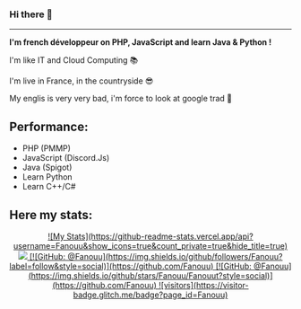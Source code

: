 ### Hi there 👋
---
**I'm french développeur on PHP, JavaScript and learn Java & Python !**

I'm like IT and Cloud Computing 📚

I'm live in France, in the countryside 😎

My englis is very very bad, i'm force to look at google trad 🤣  

## Performance:

- PHP (PMMP)
- JavaScript (Discord.Js)
- Java (Spigot)
- Learn Python
- Learn C++/C#

## Here my stats:
<p align="center"><a href="#">
  ![My Stats](https://github-readme-stats.vercel.app/api?username=Fanouu&show_icons=true&count_private=true&hide_title=true)
  <img src="https://github-profile-trophy.vercel.app/?username=Fanouu&margin-w=28&margin-h=15&theme=radical&hide_border=true">
  [![GitHub: @Fanouu](https://img.shields.io/github/followers/Fanouu?label=follow&style=social)](https://github.com/Fanouu)
  [![GitHub: @Fanouu](https://img.shields.io/github/stars/Fanouu/Fanouut?style=social)](https://github.com/Fanouu)
  ![visitors](https://visitor-badge.glitch.me/badge?page_id=Fanouu)
</p>
